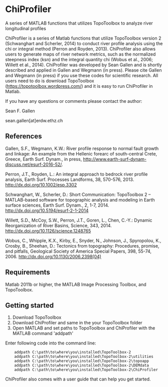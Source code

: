 # ChiProfiler

A series of MATLAB functions that utilizes TopoToolbox to analyze river longitudinal profiles

ChiProfiler is a series of Matlab functions that utilize TopoToolbox version 2 (Schwanghart and Scherler, 2014) to conduct river profile analysis using the chi or integral method (Perron and Royden, 2013). ChiProfiler also allows users to generate maps of river network metrics, such as the normalized steepness index (ksn) and the integral quantity chi (Wobus et al., 2006; Willett et al., 2014). ChiProfiler was developed by Sean Gallen and is shortly described and applied in Gallen and Wegmann (in press). Please cite Gallen and Wegmann (in press) if you use these codes for scientific research. All users need to do is download TopoToolbox (https://topotoolbox.wordpress.com/) and it is easy to run ChiProfiler in Matlab.

If you have any questions or comments please contact the author:

Sean F. Gallen

sean.gallen[at]erdw.ethz.ch

## References

Gallen, S.F., Wegmann, K.W.: River profile response to normal fault growth and linkage: An example from the Hellenic forearc of south-central Crete, Greece, Earth Surf. Dynam., in press, http://www.earth-surf-dynam-discuss.net/esurf-2016-52/.

Perron, J.T., Royden, L.: An integral approach to bedrock river profile analysis, Earth Surf. Processes Landforms, 38, 570-576, 2013. http://dx.doi.org/10.1002/esp.3302

Schwanghart, W., Scherler, D.: Short Communication: TopoToolbox 2 – MATLAB-based software for topographic analysis and modeling in Earth surface sciences, Earth Surf. Dynam., 2, 1-7, 2014. http://dx.doi.org/10.5194/esurf-2-1-2014

Willett, S.D., McCoy, S.W., Perron, J.T., Goren, L., Chen, C.-Y.: Dynamic Reorganization of River Basins, Science, 343, 2014. http://dx.doi.org/10.1126/science.1248765

Wobus, C., Whipple, K.X., Kirby, E., Snyder, N., Johnson, J., Spyropolou, K., Crosby, B., Sheehan, D.: Tectonics from topography: Procedures, promise, and pitfalls, Geological Society of America Special Papers, 398, 55-74, 2006. http://dx.doi.org/10.1130/2006.2398(04)


## Requirements

Matlab 2011b or higher, the MATLAB Image Processing Toolbox, and TopoToolbox.

## Getting started

1) Download TopoToolbox
2) Download ChiProfiler and same in the your TopoToolbox folder
3) Open MATLAB and set paths to TopoToolbox and ChiProfiler with the MATLAB command 'addpath'

Enter following code into the command line:

        addpath C:\path\to\where\you\installed\TopoToolbox-2
        addpath C:\path\to\where\you\installed\TopoToolbox-2\utilities
        addpath C:\path\to\where\you\installed\TopoToolbox-2\topoapp
        addpath C:\path\to\where\you\installed\TopoToolbox-2\DEMdata
        addpath C:\path\to\where\you\installed\TopoToolbox-2\ChiProfiler
        
ChiProfiler also comes with a user guide that can help you get started.
